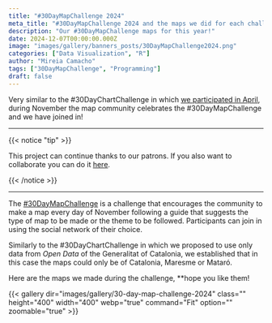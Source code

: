 ```yaml
---
title: "#30DayMapChallenge 2024"
meta_title: "#30DayMapChallenge 2024 and the maps we did for each challenge"
description: "Our #30DayMapChallenge maps for this year!"
date: 2024-12-07T00:00:00.000Z
image: "images/gallery/banners_posts/30DayMapChallenge2024.png"
categories: ["Data Visualization", "R"]
author: "Mireia Camacho"
tags: ["30DayMapChallenge", "Programming"]
draft: false
---
```


Very similar to the #30DayChartChallenge in which [we participated in April](https://miraidata.es/en/blog/30-day-chart-challenge-2024/), during November the map community celebrates the #30DayMapChallenge and we have joined in!

<hr>

{{< notice "tip" >}}

This project can continue thanks to our patrons. If you also want to collaborate you can do it [here](https://www.patreon.com/user/creators?u=136816989 "Mirai Data Patreon page").

{{< /notice >}}

<hr>

The [#30DayMapChallenge](https://30daymapchallenge.com/ "Webpage with the 2024 challenge guidelines") is a challenge that encourages the community to make a map every day of November following a guide that suggests the type of map to be made or the theme to be followed. Participants can join in using the social network of their choice.

Similarly to the #30DayChartChallenge in which we proposed to use only data from *Open Data* of the Generalitat of Catalonia, we established that in this case the maps could only be of Catalonia, Maresme or Mataró.

Here are the maps we made during the challenge, **hope you like them!


{{< gallery dir="images/gallery/30-day-map-challenge-2024" class="" height="400" width="400" webp="true" command="Fit" option="" zoomable="true" >}}